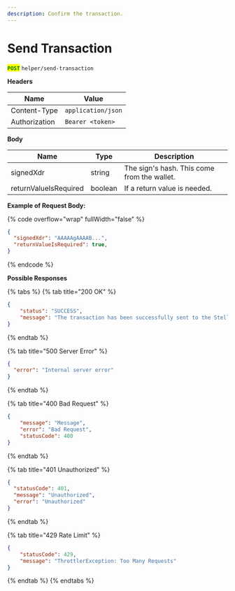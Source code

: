 ```yaml
---
description: Confirm the transaction.
---
```


# Send Transaction

<mark style="color:green;">**`POST`**</mark> `helper/send-transaction`



**Headers**

| Name         | Value              |
| ------------ | ------------------ |
| Content-Type | `application/json` |
| Authorization  | `Bearer <token>` |

**Body**

| Name                  | Type    | Description                                 |
| --------------------- | ------- | ------------------------------------------- |
| signedXdr             | string  | The sign's hash. This come from the wallet. |
| returnValueIsRequired | boolean | If a return value is needed.                |



**Example of Request Body:**

{% code overflow="wrap" fullWidth="false" %}
```json
{
  "signedXdr": "AAAAAgAAAAB...",
  "returnValueIsRequired": true,
}
```
{% endcode %}



**Possible Responses**

{% tabs %}
{% tab title="200 OK" %}
```json
{
    "status": "SUCCESS",
    "message": "The transaction has been successfully sent to the Stellar network"
}
```
{% endtab %}

{% tab title="500 Server Error" %}
```json
{
  "error": "Internal server error"
}
```
{% endtab %}

{% tab title="400 Bad Request" %}
```json
{
    "message": "Message",
    "error": "Bad Request",
    "statusCode": 400
}

```
{% endtab %}

{% tab title="401 Unauthorized" %}
```json
{
  "statusCode": 401,
  "message": "Unauthorized",
  "error": "Unauthorized"
}
```
{% endtab %}

{% tab title="429 Rate Limit" %}
```json
{
    "statusCode": 429,
    "message": "ThrottlerException: Too Many Requests"
}
```
{% endtab %}
{% endtabs %}
